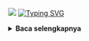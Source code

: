 ![](https://i.ibb.co/bBnbRrt/php.png)
[![Typing SVG](https://readme-typing-svg.herokuapp.com?font=Neuton&size=15&color=30FF40&background=000000&center=true&vCenter=true&width=360&height=60&lines=Minimal+kasih+bintang+jan+cuma+bisanya+pake+doang)](https://git.io/typing-svg)

<details>
  <summary><b>Baca selengkapnya </b></summary>

Deep Facebook BETA Version
--------|
![](https://github.com/Xenz404/deep-facebook/blob/main/data/Screenshot_20230328-185901.jpg)

#### Run
```python
pkg update && pkg upgrade
pkg install python
pkg install git
git clone https://github.com/Xenz404/deep-facebook
cd deep-facebook
python Run.py
```

#### Social account
<a href="https://m.facebook.com/inu.pembangkang.7"><img src="https://raw.githubusercontent.com/Dumai-991/Dumai-991/main/Image/images.png" alt="alt text" width="30" height="30"></a>
<a href="https://www.instagram.com/xenz_404"><img src="https://raw.githubusercontent.com/Xenz404/Xenz404/main/img/Instagram_logo_2022.svg.png" alt="alt text" width="30" height="30"></a>
<a href="https://wa.me/14313411688?text=Assalamualaikum+bang"><img src="https://raw.githubusercontent.com/Xenz404/Xenz404/main/img/580b57fcd9996e24bc43c543.png" alt="alt text" width="30" height="30"></a>
<a href="https://t.me/Xenz_X11"><img src="https://raw.githubusercontent.com/Xenz404/Xenz404/main/img/Telegram_2019_Logo.svg.png" alt="alt text" width="30" height="30"></a>
<a href="https://github.com/Xenz404"><img src="https://raw.githubusercontent.com/Xenz404/Xenz404/main/img/images%20(5).png" alt="alt text" width="30" height="30"></a>

<div bgcolor="black">
    <font color="red" size="10">
        Heh
    </font>
</div>
